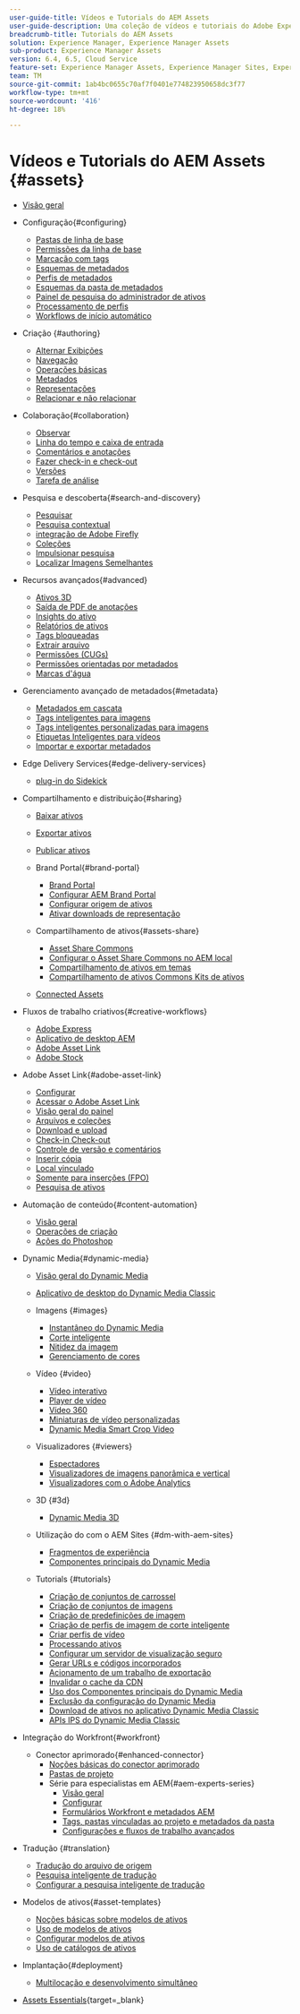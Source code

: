 ```yaml
---
user-guide-title: Vídeos e Tutorials do AEM Assets
user-guide-description: Uma coleção de vídeos e tutoriais do Adobe Experience Manager Assets.
breadcrumb-title: Tutorials do AEM Assets
solution: Experience Manager, Experience Manager Assets
sub-product: Experience Manager Assets
version: 6.4, 6.5, Cloud Service
feature-set: Experience Manager Assets, Experience Manager Sites, Experience Manager
team: TM
source-git-commit: 1ab4bc0655c70af7f0401e774823950658dc3f77
workflow-type: tm+mt
source-wordcount: '416'
ht-degree: 18%

---
```



# Vídeos e Tutorials do AEM Assets {#assets}

+ [Visão geral](overview.md)

+ Configuração{#configuring}
   + [Pastas de linha de base](configuring/baseline-folders.md)
   + [Permissões da linha de base](configuring/baseline-permissions.md)
   + [Marcação com tags](configuring/tagging.md)
   + [Esquemas de metadados](configuring/metadata-schemas.md)
   + [Perfis de metadados](configuring/metadata-profiles.md)
   + [Esquemas da pasta de metadados](configuring/metadata-folder-schemas.md)
   + [Painel de pesquisa do administrador de ativos](configuring/assets-admin-search-rail.md)
   + [Processamento de perfis](configuring/processing-profiles.md)
   + [Workflows de início automático](configuring/auto-start-workflows.md)

+ Criação {#authoring}
   + [Alternar Exibições](./authoring/switch-views.md)
   + [Navegação](./authoring/navigation.md)
   + [Operações básicas](./authoring/basic-operations.md)
   + [Metadados](./authoring/metadata.md)
   + [Representações](./authoring/renditions.md)
   + [Relacionar e não relacionar](./authoring/relate-unrelate.md)

+ Colaboração{#collaboration}
   + [Observar](./collaboration/watch.md)
   + [Linha do tempo e caixa de entrada](./collaboration/timeline-and-inbox.md)
   + [Comentários e anotações](./collaboration/comments-and-annotations.md)
   + [Fazer check-in e check-out](./collaboration/check-in-and-check-out.md)
   + [Versões](./collaboration/versions.md)
   + [Tarefa de análise](./collaboration/review-task.md)

+ Pesquisa e descoberta{#search-and-discovery}
   + [Pesquisar](./search-and-discovery/search.md)
   + [Pesquisa contextual](./search-and-discovery/contextual-search.md)
   + [integração de Adobe Firefly](./search-and-discovery/adobe-firefly.md)
   + [Coleções](./search-and-discovery/collections.md)
   + [Impulsionar pesquisa](./search-and-discovery/search-boost.md)
   + [Localizar Imagens Semelhantes](./search-and-discovery/find-similar-images.md)

+ Recursos avançados{#advanced}
   + [Ativos 3D](./advanced/3d-assets.md)
   + [Saída de PDF de anotações](./advanced/customizing-annotations-pdf-output.md)
   + [Insights do ativo](./advanced/asset-insights-launch-tutorial.md)
   + [Relatórios de ativos](./advanced/asset-reports.md)
   + [Tags bloqueadas](./advanced/blocked-tags.md)
   + [Extrair arquivo](./advanced/extract-archive.md)
   + [Permissões (CUGs)](./advanced/closed-user-groups.md)
   + [Permissões orientadas por metadados](./advanced/metadata-driven-permissions.md)
   + [Marcas d&#39;água](./advanced/watermarks.md)

+ Gerenciamento avançado de metadados{#metadata}
   + [Metadados em cascata](metadata/cascade-metadata-feature-video-use.md)
   + [Tags inteligentes para imagens](metadata/image-smart-tags.md)
   + [Tags inteligentes personalizadas para imagens](metadata/custom-smart-tags.md)
   + [Etiquetas Inteligentes para vídeos](metadata/video-smart-tags.md)
   + [Importar e exportar metadados](metadata/metadata-import-export.md)

+ Edge Delivery Services{#edge-delivery-services}
   + [plug-in do Sidekick](./edge-delivery-services/sidekick-plugin.md)

+ Compartilhamento e distribuição{#sharing}
   + [Baixar ativos](./sharing/download.md)
   + [Exportar ativos](./sharing/export.md)
   + [Publicar ativos](./sharing/publish.md)

   + Brand Portal{#brand-portal}
      + [Brand Portal](./sharing/brand-portal.md)
      + [Configurar AEM Brand Portal](brand-portal/configure.md)
      + [Configurar origem de ativos](brand-portal/configure-asset-sourcing.md)
      + [Ativar downloads de representação](brand-portal/enable-renditions-download.md)

   + Compartilhamento de ativos{#assets-share}
      + [Asset Share Commons](./sharing/asset-share-commons-user-experience-feature-video-understand.md)
      + [Configurar o Asset Share Commons no AEM local](./sharing/asset-share-commons-technical-video-setup.md)
      + [Compartilhamento de ativos em temas](./sharing/asset-share-commons-feature-video-theming.md)
      + [Compartilhamento de ativos Commons Kits de ativos](./sharing/asset-share/asset-share-commons-asset-kits.md)
   + [Connected Assets](./sharing/connected-assets.md)

+ Fluxos de trabalho criativos{#creative-workflows}
   + [Adobe Express](./creative-workflows/adobe-express.md)
   + [Aplicativo de desktop AEM](./creative-workflows/aem-desktop-app.md)
   + [Adobe Asset Link](./creative-workflows/adobe-asset-link.md)
   + [Adobe Stock](./creative-workflows/adobe-stock.md)

+ Adobe Asset Link{#adobe-asset-link}
   + [Configurar](./adobe-asset-link/setup.md)
   + [Acessar o Adobe Asset Link](./adobe-asset-link/launch-adobe-asset-link.md)
   + [Visão geral do painel](./adobe-asset-link/panel-overview.md)
   + [Arquivos e coleções](./adobe-asset-link/files-and-collections.md)
   + [Download e upload](./adobe-asset-link/download-and-upload.md)
   + [Check-in Check-out](./adobe-asset-link/check-in-check-out.md)
   + [Controle de versão e comentários](./adobe-asset-link/file-versioning-and-comments.md)
   + [Inserir cópia](./adobe-asset-link/place-copy.md)
   + [Local vinculado](./adobe-asset-link/place-linked.md)
   + [Somente para inserções (FPO)](./adobe-asset-link/for-placement-only.md)
   + [Pesquisa de ativos](./adobe-asset-link/asset-search.md)

+ Automação de conteúdo{#content-automation}
   + [Visão geral](./content-automation/overview.md)
   + [Operações de criação](./content-automation/creative-operations.md)
   + [Ações do Photoshop](./content-automation/photoshop-actions.md)

+ Dynamic Media{#dynamic-media}
   + [Visão geral do Dynamic Media](dynamic-media/dynamic-media-overview-feature-video-use.md)
   + [Aplicativo de desktop do Dynamic Media Classic](dynamic-media/dynamic-media-classic-desktop-application.md)
   + Imagens {#images}
      + [Instantâneo do Dynamic Media](dynamic-media/dynamic-media-snapshot.md)
      + [Corte inteligente](dynamic-media/smart-crop-feature-video-use.md)
      + [Nitidez da imagem](dynamic-media/dynamic-media-image-sharpening-feature-video-use.md)
      + [Gerenciamento de cores](dynamic-media/dynamic-media-color-management-technical-video-setup.md)
   + Vídeo {#video}
      + [Vídeo interativo](dynamic-media/dynamic-media-interactive-video-feature-video-use.md)
      + [Player de vídeo](dynamic-media/dynamic-media-video-player-feature-video-use.md)
      + [Vídeo 360](dynamic-media/dynamic-media-360-video-custom-thumbnail-feature-video-use.md)
      + [Miniaturas de vídeo personalizadas](dynamic-media/dynamic-media-video-thumbnails-feature-video-use.md)
      + [Dynamic Media Smart Crop Video](dynamic-media/dynamic-media-smart-crop-video.md)
   + Visualizadores {#viewers}
      + [Espectadores](dynamic-media/dynamic-media-viewer-feature-video-understand.md)
      + [Visualizadores de imagens panorâmica e vertical](dynamic-media/panorama-vertical-image-viewer-feature-video-use.md)
      + [Visualizadores com o Adobe Analytics](dynamic-media/dynamic-media-viewer-extension-use.md)
   + 3D {#3d}
      + [Dynamic Media 3D](dynamic-media/dynamic-media-3d-feature-video.md)
   + Utilização do com o AEM Sites {#dm-with-aem-sites}
      + [Fragmentos de experiência](dynamic-media/dynamic-media-experience-fragments-feature-video-use.md)
      + [Componentes principais do Dynamic Media](dynamic-media/dynamic-media-core-components.md)

   + Tutorials {#tutorials}
      + [Criação de conjuntos de carrossel](dynamic-media/tutorials/creating-different-kinds-of-sets-with-aem-dynamic-media-carousel-sets.md)
      + [Criação de conjuntos de imagens](dynamic-media/tutorials/creating-different-kinds-of-sets-with-aem-dynamic-media-image-sets.md)
      + [Criação de predefinições de imagem](dynamic-media/tutorials/creating-image-presets.md)
      + [Criação de perfis de imagem de corte inteligente](dynamic-media/tutorials/creating-image-profile-smart-crop.md)
      + [Criar perfis de vídeo](dynamic-media/tutorials/creating-video-profile-to-process-videos-in-dynamic-media.md)
      + [Processando ativos](dynamic-media/tutorials/how-to-run-dam-update-asset-workflow-on-an-asset-with-dynamic-media-enabled.md)
      + [Configurar um servidor de visualização seguro](dynamic-media/tutorials/adding-test-image-server-details-in-dynamic-media-for-secure-preview.md)
      + [Gerar URLs e códigos incorporados](dynamic-media/tutorials/how-to-generate-public-url-or-embed-code-for-an-asset.md)
      + [Acionamento de um trabalho de exportação](dynamic-media/tutorials/how-to-trigger-export-job-in-dynamic-media-during-submit-job-operation-parameter.md)
      + [Invalidar o cache da CDN](dynamic-media/tutorials/invalidating-the-cdn-cache-by-way-of-dynamic-media.md)
      + [Uso dos Componentes principais do Dynamic Media](dynamic-media/tutorials/using-dm-components-on-site-page.md)
      + [Exclusão da configuração do Dynamic Media](dynamic-media/tutorials/deleting-dynamic-media-configuration.md)
      + [Download de ativos no aplicativo Dynamic Media Classic](dynamic-media/tutorials/how-to-download-asset-in-dynamic-media-classic-app.md)
      + [APIs IPS do Dynamic Media Classic](dynamic-media/tutorials/introduction-to-dynamic-media-classic-ips-api.md)

+ Integração do Workfront{#workfront}
   + Conector aprimorado{#enhanced-connector}
      + [Noções básicas do conector aprimorado](./workfront/enhanced-connector/basics.md)
      + [Pastas de projeto](./workfront/enhanced-connector/project-folders.md)
      + Série para especialistas em AEM{#aem-experts-series}
         + [Visão geral](./workfront/enhanced-connector/aem-experts-series/overview.md)
         + [Configurar](./workfront/enhanced-connector/aem-experts-series/setup.md)
         + [Formulários Workfront e metadados AEM](./workfront/enhanced-connector/aem-experts-series/custom-forms.md)
         + [Tags, pastas vinculadas ao projeto e metadados da pasta](./workfront/enhanced-connector/aem-experts-series/aem-tags-project-linked-folders-and-folder-metadata.md)
         + [Configurações e fluxos de trabalho avançados](./workfront/enhanced-connector/aem-experts-series/advanced-settings-and-workflows.md)

+ Tradução {#translation}
   + [Tradução do arquivo de origem](translation/source-file-translation-feature-video-use.md)
   + [Pesquisa inteligente de tradução](translation/smart-translation-search-feature-video-use.md)
   + [Configurar a pesquisa inteligente de tradução](translation/smart-translation-search-technical-video-setup.md)

+ Modelos de ativos{#asset-templates}
   + [Noções básicas sobre modelos de ativos](asset-templates/asset-templates-tutorial-understand.md)
   + [Uso de modelos de ativos](asset-templates/asset-templates-feature-video-use.md)
   + [Configurar modelos de ativos](asset-templates/asset-templates-technical-video-setup.md)
   + [Uso de catálogos de ativos](asset-templates/asset-catalog-template-feature-video-use.md)

+ Implantação{#deployment}
   + [Multilocação e desenvolvimento simultâneo](deployment/multitenancy-concurrent-article-understand.md)

+ [Assets Essentials](https://experienceleague.adobe.com/docs/experience-manager-learn/assets-essentials/overview.html?lang=pt-BR){target=_blank}
